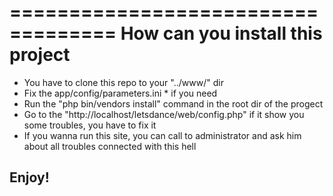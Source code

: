 ===================================
How can you install this project
===================================
*  You have to clone this repo to your "../www/" dir
*  Fix the app/config/parameters.ini * if you need
*  Run the "php bin/vendors install" command in the root dir of the progect
*  Go to the "http://localhost/letsdance/web/config.php" if it show you some troubles, you have to fix it
*  If you wanna run this site, you can call to administrator and ask him about all troubles connected with this hell    

Enjoy!
---------------------------

